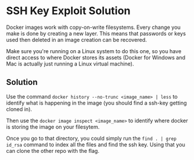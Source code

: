 # SSH Key Exploit Solution

Docker images work with copy-on-write filesystems. Every change you make is done by creating a new layer. This means that passwords or keys used then deleted in an image creation can be recovered. 

Make sure you're running on a Linux system to do this one, so you have direct access to where Docker stores its assets (Docker for Windows and Mac is actually just running a Linux virtual machine).

## Solution

Use the command `docker history --no-trunc <image_name> | less` to identify what is happening in the image (you should find a ssh-key getting cloned in).

Then use the `docker image inspect <image_name>` to identify where docker is storing the image on your filesytem.

Once you go to that directory, you could simply run the `find . | grep id_rsa` command to index all the files and find the ssh key. Using that you can clone the other repo with the flag. 